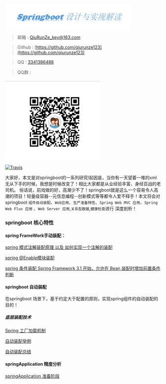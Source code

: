 ![springboot设计与实现解决](https://raw.githubusercontent.com/qiurunze123/imageall/master/springboot.png)

> 邮箱 : [QiuRunZe_key@163.com](QiuRunZe_key@163.com)

> Github : [https://github.com/qiurunze123](https://github.com/qiurunze123)

> QQ : [3341386488](3341386488)

> QQ群 :

![整体流程](https://raw.githubusercontent.com/qiurunze123/imageall/master/qq.png)

[![Travis](https://img.shields.io/badge/language-Java-yellow.svg)](https://github.com/qiurunze123)

大家好，本文是对springboot的一系列研究!起因是，当你有一天望着一堆的xml无从下手的时候，我想是时候改变了！相比大家都是从业经验丰富、身经百战的老司机。
俗话说，前戏做的好，高潮少不了！springboot就是这么一个容易令人高潮的项目！轻量级容器--元信息编程--创新模式等等都令人爱不释手！本文将会对springboot
`组件自动装配`、`Web应用`、`生产准备特性`、`Spring Web MVC 应用`、`Spring Web Flux 应用` 、`Web Server 应用`,`关系型数据`,`健康检查`进行
深度剖析！


### springboot 核心特性

#### spring FrameWork手动装配：
[spring 模式注解装配原理 以及 如何实现一个注解的装配 ](/docs/@springannotations.md)

[spring @Enable模块装配 ](/docs/@Enable.md)

[spring 条件装配 Spring Framework 3.1 开始，允许在 Bean 装配时增加前置条件判断 ](/docs/@Bean.md)

#### springboot 自动装配
在springboot 场景下，基于约定大于配置的原则，实现spring组件的自动装配的目的！

##### 底层装配技术

[Spring 工厂加载机制](/docs/@springboot.md)

[自动装配举例](/docs/@springboot.md)

[自动装配总结](/docs/@springbootAll.md)

#### springApplication 精度分析

[springApplication 准备阶段](/docs/@springApplication.md)

